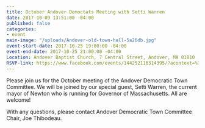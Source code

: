 ```yaml
---
title: October Andover Democtats Meeting with Setti Warren
date: 2017-10-09 13:51:00 -04:00
published: false
categories:
- event
main-image: "/uploads/Andover-old-town-hall-5a26db.jpg"
event-start-date: 2017-10-25 19:00:00 -04:00
event-end-date: 2017-10-25 21:00:00 -04:00
Location: Andover Baptist Church, 7 Central Street, Andover, MA 01810
RSVP-link: https://www.facebook.com/events/144252116314395/?acontext=%7B%22source%22%3A4%2C%22action_history%22%3A%22null%22%7D&source=4&action_history=null
---
```


Please join us for the October meeting of the Andover Democratic Town Committee. We will be joined by our special guest, Setti Warren, the current mayor of Newton who is running for Governor of Massachusetts. All are welcome!

With any questions, please contact Andover Democratic Town Committee Chair, Joe Thibodeau.